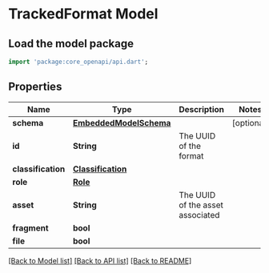 # TrackedFormat Model

## Load the model package
```dart
import 'package:core_openapi/api.dart';
```

## Properties
Name | Type | Description | Notes
------------ | ------------- | ------------- | -------------
**schema** | [**EmbeddedModelSchema**](EmbeddedModelSchema) |  | [optional] 
**id** | **String** | The UUID of the format | 
**classification** | [**Classification**](Classification) |  | 
**role** | [**Role**](Role) |  | 
**asset** | **String** | The UUID of the asset associated | 
**fragment** | **bool** |  | 
**file** | **bool** |  | 

[[Back to Model list]](../README#documentation-for-models) [[Back to API list]](../README#documentation-for-api-endpoints) [[Back to README]](../README)


